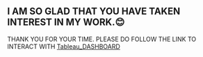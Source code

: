 ## I AM SO GLAD THAT YOU HAVE TAKEN INTEREST IN MY WORK.😊
THANK YOU FOR YOUR TIME. PLEASE DO FOLLOW THE LINK TO INTERACT WITH <a href="https://shoninel.github.io/shoninel2.github.io/index.html">Tableau_DASHBOARD</a>
